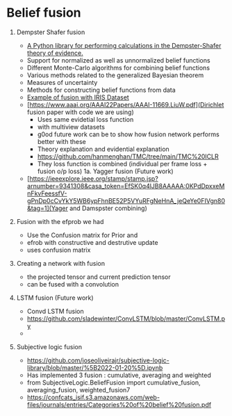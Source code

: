 # Belief fusion


1. Dempster Shafer fusion 
    - [A Python library for performing calculations in the Dempster-Shafer theory of evidence.](https://github.com/reineking/pyds)
    - Support for normalized as well as unnormalized belief functions
    - Different Monte-Carlo algorithms for combining belief functions
    - Various methods related to the generalized Bayesian theorem
    - Measures of uncertainty
    - Methods for constructing belief functions from data
    - [Example of fusion with IRIS Dataset](http://bennycheung.github.io/dempster-shafer-theory-for-classification)
    - [https://www.aaai.org/AAAI22Papers/AAAI-11669.LiuW.pdf](Dirichlet fusion paper with code we are using)
        - Uses same evidetial loss function
        - with multiview datasets
        - g0od future work can be to show how fusion network performs better with these
        - Theory explanation and evidential explanation
        - https://github.com/hanmenghan/TMC/tree/main/TMC%20ICLR 
        - They loss function is combined (individual per frame loss + fusion o/p loss)
1a. Yagger fusion (Future work)
    - [https://ieeexplore.ieee.org/stamp/stamp.jsp?arnumber=9341308&casa_token=EfSK0q4lJB8AAAAA:0KPdDpxxeMnFkvFeessfV-gPnDp0cCvYkY5WB6ypFhnBE52P5VYuRFgNeHnA_jeQeYe0FIVgn80&tag=1](Yager and Damspster combining)

2. Fusion with the efprob we had 
    - Use the Confusion matrix for Prior and 
    - efrob with constructive and destrutive update
    - uses confusion matrix

3. Creating a network with fusion
    - the projected tensor and current prediction tensor 
    - can be fused with a convolution 

4. LSTM fusion (Future work)
    - Convd LSTM fusion 
    - https://github.com/sladewinter/ConvLSTM/blob/master/ConvLSTM.py
    - 
5. Subjective logic fusion
    - https://github.com/joseoliveirajr/subjective-logic-library/blob/master/%5B2022-01-20%5D.ipynb
    - Has implemented 3 fusion : cumulative, averaging and weighted 
    - from SubjectiveLogic.BeliefFusion import cumulative_fusion, averaging_fusion, weighted_fusion7
    - https://confcats_isif.s3.amazonaws.com/web-files/journals/entries/Categories%20of%20belief%20fusion.pdf
